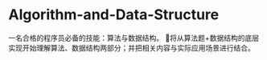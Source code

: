 # Algorithm-and-Data-Structure
一名合格的程序员必备的技能：算法与数据结构。
🐖将从算法题+数据结构的底层实现开始理解算法、数据结构两部分；并把相关内容与实际应用场景进行结合。
